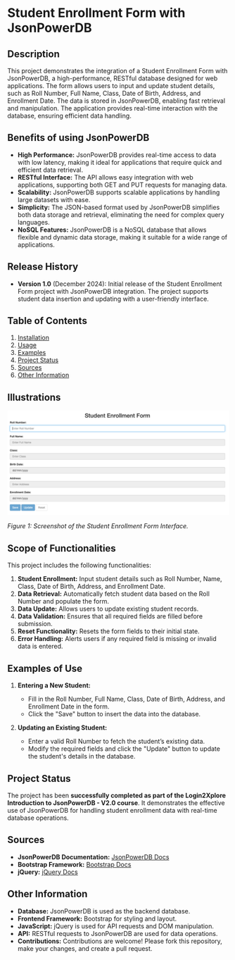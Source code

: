 # Student Enrollment Form with JsonPowerDB

## Description
This project demonstrates the integration of a Student Enrollment Form with JsonPowerDB, a high-performance, RESTful database designed for web applications. The form allows users to input and update student details, such as Roll Number, Full Name, Class, Date of Birth, Address, and Enrollment Date. The data is stored in JsonPowerDB, enabling fast retrieval and manipulation. The application provides real-time interaction with the database, ensuring efficient data handling.

## Benefits of using JsonPowerDB
- **High Performance:** JsonPowerDB provides real-time access to data with low latency, making it ideal for applications that require quick and efficient data retrieval.
- **RESTful Interface:** The API allows easy integration with web applications, supporting both GET and PUT requests for managing data.
- **Scalability:** JsonPowerDB supports scalable applications by handling large datasets with ease.
- **Simplicity:** The JSON-based format used by JsonPowerDB simplifies both data storage and retrieval, eliminating the need for complex query languages.
- **NoSQL Features:** JsonPowerDB is a NoSQL database that allows flexible and dynamic data storage, making it suitable for a wide range of applications.

## Release History
- **Version 1.0** (December 2024): Initial release of the Student Enrollment Form project with JsonPowerDB integration. The project supports student data insertion and updating with a user-friendly interface.

## Table of Contents
1. [Installation](#installation)
2. [Usage](#usage)
3. [Examples](#examples)
4. [Project Status](#project-status)
5. [Sources](#sources)
6. [Other Information](#other-information)

## Illustrations

![Student Enrollment Form](Scripts/StudentFormJPDB.png)

*Figure 1: Screenshot of the Student Enrollment Form Interface.*

## Scope of Functionalities
This project includes the following functionalities:
1. **Student Enrollment:** Input student details such as Roll Number, Name, Class, Date of Birth, Address, and Enrollment Date.
2. **Data Retrieval:** Automatically fetch student data based on the Roll Number and populate the form.
3. **Data Update:** Allows users to update existing student records.
4. **Data Validation:** Ensures that all required fields are filled before submission.
5. **Reset Functionality:** Resets the form fields to their initial state.
6. **Error Handling:** Alerts users if any required field is missing or invalid data is entered.

## Examples of Use

1. **Entering a New Student:**
   - Fill in the Roll Number, Full Name, Class, Date of Birth, Address, and Enrollment Date in the form.
   - Click the "Save" button to insert the data into the database.
   
2. **Updating an Existing Student:**
   - Enter a valid Roll Number to fetch the student’s existing data.
   - Modify the required fields and click the "Update" button to update the student's details in the database.

## Project Status
The project has been **successfully completed as part of the Login2Xplore Introduction to JsonPowerDB - V2.0 course**. It demonstrates the effective use of JsonPowerDB for handling student enrollment data with real-time database operations.

## Sources
- **JsonPowerDB Documentation:** [JsonPowerDB Docs](https://www.login2explore.com/)
- **Bootstrap Framework:** [Bootstrap Docs](https://getbootstrap.com/)
- **jQuery:** [jQuery Docs](https://jquery.com/)

## Other Information
- **Database:** JsonPowerDB is used as the backend database.
- **Frontend Framework:** Bootstrap for styling and layout.
- **JavaScript:** jQuery is used for API requests and DOM manipulation.
- **API:** RESTful requests to JsonPowerDB are used for data operations.
- **Contributions:** Contributions are welcome! Please fork this repository, make your changes, and create a pull request.
